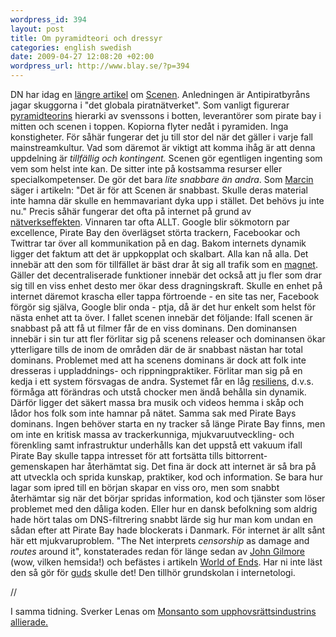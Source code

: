 ```yaml
--- 
wordpress_id: 394 
layout: post
title: Om pyramidteori och dressyr 
categories: english swedish 
date: 2009-04-27 12:08:20 +02:00 
wordpress_url: http://www.blay.se/?p=394 
---
```


DN har idag en [längre artikel](http://www.dn.se/kultur-noje/film-tv/antipiratbyran-jagar-globalt-piratnatverk-1.853037) om [Scenen](http://images.google.se/images?q=scenen). Anledningen är Antipiratbyråns jagar skuggorna i "det globala piratnätverket". Som vanligt figurerar [pyramidteorins](http://copyriot.wordpress.com/2006/09/25/pyramidteorin/) hierarki av svenssons i botten, leverantörer som pirate bay i mitten och scenen i toppen. Kopiorna flyter nedåt i pyramiden. Inga konstigheter. För såhär fungerar det ju till stor del när det gäller i varje fall mainstreamkultur. Vad som däremot är viktigt att komma ihåg är att denna uppdelning är *tillfällig och kontingent.* Scenen gör egentligen ingenting som vem som helst inte kan. De sitter inte på kostsamma resurser eller specialkompetenser. De gör det bara *lite snabbare än andra*. Som [Marcin](http://marcin.webbop.fi/) säger i artikeln: "Det är för att Scenen är snabbast. Skulle deras material inte hamna där skulle en hemmavariant dyka upp i stället. Det behövs ju inte nu." Precis såhär fungerar det ofta på internet på grund av [nätverkseffekten](http://www.blay.se/2007/01/02/nedskrivningssystemet-2006/). Vinnaren tar ofta ALLT. Google blir sökmotorn par excellence, Pirate Bay den överlägset störta trackern, Facebookar och Twittrar tar över all kommunikation på en dag. Bakom internets dynamik ligger det faktum att det är uppkopplat och skalbart. Alla kan nå alla. Det innebär att den som för tillfället är bäst drar åt sig all trafik som en [magnet](http://prezi.com/19950/). Gäller det decentraliserade funktioner innebär det också att ju fler som drar sig till en viss enhet desto mer ökar dess dragningskraft. Skulle en enhet på internet däremot krascha eller tappa förtroende - en site tas ner, Facebook förgör sig själva, Google blir onda - ptja, då är det hur enkelt som helst för nästa enhet att ta över. I fallet scenen innebär det följande: Ifall scenen är snabbast på att få ut filmer får de en viss dominans. Den dominansen innebär i sin tur att fler förlitar sig på scenens releaser och dominansen ökar ytterligare tills de inom de områden där de är snabbast nästan har total dominans. Problemet med att ha scenens dominans är dock att folk inte dresseras i uppladdnings- och rippningpraktiker. Förlitar man sig på en kedja i ett system försvagas de andra. Systemet får en låg [resiliens](http://www.youtube.com/watch?v=tXLMeL5nVQk), d.v.s. förmåga att förändras och utstå chocker men ändå behålla sin dynamik. Därför ligger det säkert massa bra musik och videos hemma i skåp och lådor hos folk som inte hamnar på nätet. Samma sak med Pirate Bays dominans. Ingen behöver starta en ny tracker så länge Pirate Bay finns, men om inte en kritisk massa av trackerkunniga, mjukvaruutveckling- och förenkling samt infrastruktur underhålls kan det uppstå ett vakuum ifall Pirate Bay skulle tappa intresset för att fortsätta tills bittorrent-gemenskapen har återhämtat sig. Det fina är dock att internet är så bra på att utveckla och sprida kunskap, praktiker, kod och information. Se bara hur lagar som ipred till en början skapar en viss oro, men som snabbt återhämtar sig när det börjar spridas information, kod och tjänster som löser problemet med den dåliga koden. Eller hur en dansk befolkning som aldrig hade hört talas om DNS-filtrering snabbt lärde sig hur man kom undan en sådan efter att Pirate Bay hade blockerats i Danmark. För internet är allt sånt här ett mjukvaruproblem. "The Net interprets *censorship* as damage and *routes* around it", konstaterades redan för länge sedan av [John Gilmore](http://www.toad.com/gnu/) (wow, vilken hemsida!) och befästes i artikeln [World of Ends](http://www.worldofends.com/). Har ni inte läst den så gör för [guds](http://christopherkullenberg.se/?p=668) skulle det! Den tillhör grundskolan i internetologi. 

//

I samma tidning. Sverker Lenas om [Monsanto som upphovsrättsindustrins allierade.](http://www.dn.se/kultur-noje/kronikor/sverker-lenas-nojesindustrin-har-hamnat-i-daligt-sallskap-1.853013) 